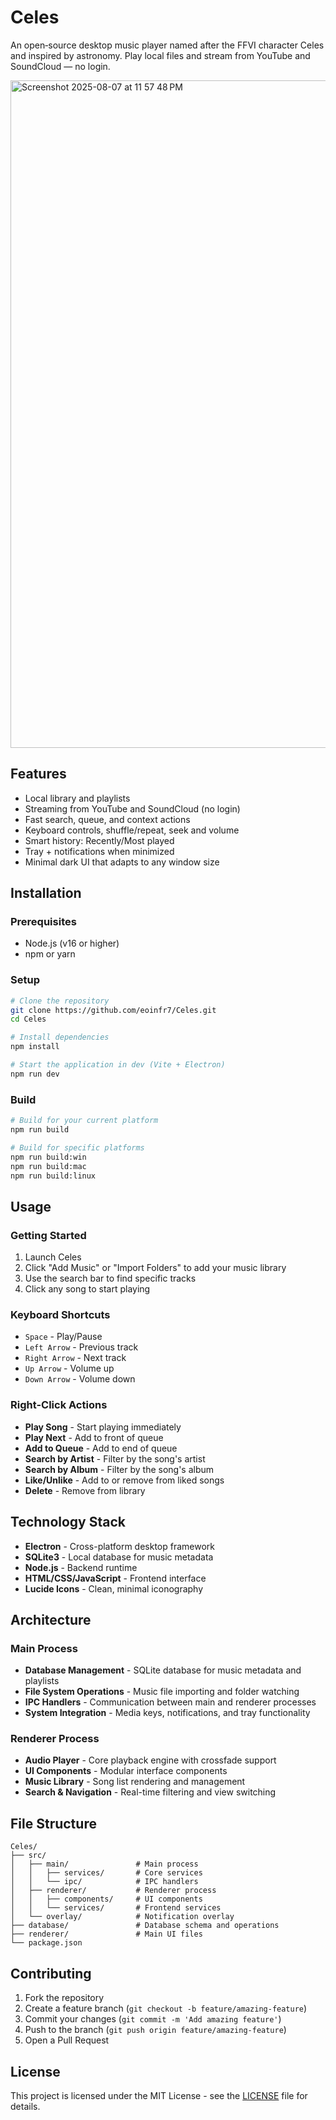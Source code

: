 # Celes

An open‑source desktop music player named after the FFVI character Celes and inspired by astronomy. Play local files and stream from YouTube and SoundCloud — no login.

<img width="1450" height="1068" alt="Screenshot 2025-08-07 at 11 57 48 PM" src="https://github.com/user-attachments/assets/dad65444-78c3-4dcb-b2ba-61a6c28e3727" />

## Features

- Local library and playlists
- Streaming from YouTube and SoundCloud (no login)
- Fast search, queue, and context actions
- Keyboard controls, shuffle/repeat, seek and volume
- Smart history: Recently/Most played
- Tray + notifications when minimized
- Minimal dark UI that adapts to any window size

## Installation

### Prerequisites
- Node.js (v16 or higher)
- npm or yarn

### Setup
```bash
# Clone the repository
git clone https://github.com/eoinfr7/Celes.git
cd Celes

# Install dependencies
npm install

# Start the application in dev (Vite + Electron)
npm run dev
```

### Build
```bash
# Build for your current platform
npm run build

# Build for specific platforms
npm run build:win
npm run build:mac
npm run build:linux
```

## Usage

### Getting Started
1. Launch Celes
2. Click "Add Music" or "Import Folders" to add your music library
3. Use the search bar to find specific tracks
4. Click any song to start playing

### Keyboard Shortcuts
- `Space` - Play/Pause
- `Left Arrow` - Previous track
- `Right Arrow` - Next track
- `Up Arrow` - Volume up
- `Down Arrow` - Volume down

### Right-Click Actions
- **Play Song** - Start playing immediately
- **Play Next** - Add to front of queue
- **Add to Queue** - Add to end of queue
- **Search by Artist** - Filter by the song's artist
- **Search by Album** - Filter by the song's album
- **Like/Unlike** - Add to or remove from liked songs
- **Delete** - Remove from library

## Technology Stack

- **Electron** - Cross-platform desktop framework
- **SQLite3** - Local database for music metadata
- **Node.js** - Backend runtime
- **HTML/CSS/JavaScript** - Frontend interface
- **Lucide Icons** - Clean, minimal iconography

## Architecture

### Main Process
- **Database Management** - SQLite database for music metadata and playlists
- **File System Operations** - Music file importing and folder watching
- **IPC Handlers** - Communication between main and renderer processes
- **System Integration** - Media keys, notifications, and tray functionality

### Renderer Process
- **Audio Player** - Core playback engine with crossfade support
- **UI Components** - Modular interface components
- **Music Library** - Song list rendering and management
- **Search & Navigation** - Real-time filtering and view switching

## File Structure

```
Celes/
├── src/
│   ├── main/               # Main process
│   │   ├── services/       # Core services
│   │   └── ipc/            # IPC handlers
│   ├── renderer/           # Renderer process
│   │   ├── components/     # UI components
│   │   └── services/       # Frontend services
│   └── overlay/            # Notification overlay
├── database/               # Database schema and operations
├── renderer/               # Main UI files
└── package.json
```

## Contributing

1. Fork the repository
2. Create a feature branch (`git checkout -b feature/amazing-feature`)
3. Commit your changes (`git commit -m 'Add amazing feature'`)
4. Push to the branch (`git push origin feature/amazing-feature`)
5. Open a Pull Request

## License

This project is licensed under the MIT License - see the [LICENSE](LICENSE) file for details.

 

